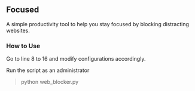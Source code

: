 ## Focused

A simple productivity tool to help you stay focused by blocking distracting websites.

### How to Use

Go to line 8 to 16 and modify configurations accordingly.

Run the script as an administrator 
> python web_blocker.py
